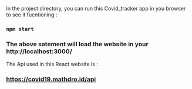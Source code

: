 In the project directory, you can run this Covid_tracker app in you browser to see it fucntioning :

### `npm start` 

### The above satement will  load the website in your  http://localhost:3000/

The Api used in this React website is :
### https://covid19.mathdro.id/api


